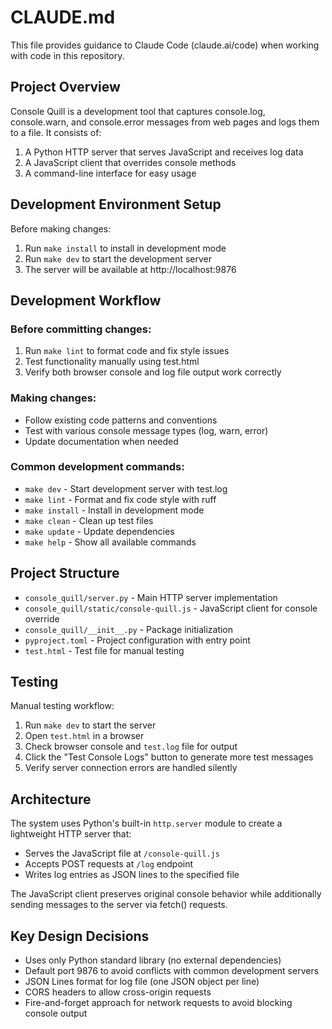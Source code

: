# CLAUDE.md

This file provides guidance to Claude Code (claude.ai/code) when working with code in this repository.

## Project Overview

Console Quill is a development tool that captures console.log, console.warn, and console.error messages from web pages and logs them to a file. It consists of:

1. A Python HTTP server that serves JavaScript and receives log data
2. A JavaScript client that overrides console methods
3. A command-line interface for easy usage

## Development Environment Setup

Before making changes:
1. Run `make install` to install in development mode
2. Run `make dev` to start the development server
3. The server will be available at http://localhost:9876

## Development Workflow

### Before committing changes:
1. Run `make lint` to format code and fix style issues
2. Test functionality manually using test.html
3. Verify both browser console and log file output work correctly

### Making changes:
- Follow existing code patterns and conventions
- Test with various console message types (log, warn, error)
- Update documentation when needed

### Common development commands:
- `make dev` - Start development server with test.log
- `make lint` - Format and fix code style with ruff
- `make install` - Install in development mode
- `make clean` - Clean up test files
- `make update` - Update dependencies
- `make help` - Show all available commands

## Project Structure

- `console_quill/server.py` - Main HTTP server implementation
- `console_quill/static/console-quill.js` - JavaScript client for console override
- `console_quill/__init__.py` - Package initialization
- `pyproject.toml` - Project configuration with entry point
- `test.html` - Test file for manual testing

## Testing

Manual testing workflow:
1. Run `make dev` to start the server
2. Open `test.html` in a browser
3. Check browser console and `test.log` file for output
4. Click the "Test Console Logs" button to generate more test messages
5. Verify server connection errors are handled silently

## Architecture

The system uses Python's built-in `http.server` module to create a lightweight HTTP server that:
- Serves the JavaScript file at `/console-quill.js`
- Accepts POST requests at `/log` endpoint
- Writes log entries as JSON lines to the specified file

The JavaScript client preserves original console behavior while additionally sending messages to the server via fetch() requests.

## Key Design Decisions

- Uses only Python standard library (no external dependencies)
- Default port 9876 to avoid conflicts with common development servers
- JSON Lines format for log file (one JSON object per line)
- CORS headers to allow cross-origin requests
- Fire-and-forget approach for network requests to avoid blocking console output